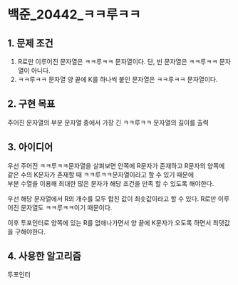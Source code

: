 # 백준_20442_ㅋㅋ루ㅋㅋ


## 1. 문제 조건

1. R로만 이루어진 문자열은 ㅋㅋ루ㅋㅋ 문자열이다. 단, 빈 문자열은 ㅋㅋ루ㅋㅋ 문자열이 아니다.
2. ㅋㅋ루ㅋㅋ 문자열 양 끝에 K를 하나씩 붙인 문자열은 ㅋㅋ루ㅋㅋ 문자열이다.

## 2. 구현 목표

주어진 문자열의 부분 문자열 중에서 가장 긴 ㅋㅋ루ㅋㅋ 문자열의 길이를 출력

## 3. 아이디어

우선 주어진 ㅋㅋ루ㅋㅋ문자열을 살펴보면 안쪽에 R문자가 존재하고 R문자의 양쪽에 같은 수의 K문자가 존재할 때 ㅋㅋ루ㅋㅋ문자열이라고 할 수 있기 때문에\
부분 수열을 이용해 최대한 많은 문자가 해당 조건을 만족 할 수 있도록 해야한다.

우선 해당 문자열에서 R의 개수를 모두 합친 값이 최솟값이라고 할 수 있다. R로만 이루어진 문자열도 ㅋㅋ루ㅋㅋ이기 때문이다.

이후 투포인터로 양쪽에 있는 R를 없애나가면서 양 끝에 K문자가 오도록 하면서 최댓값을 구해야한다.

## 4. 사용한 알고리즘

투포인터